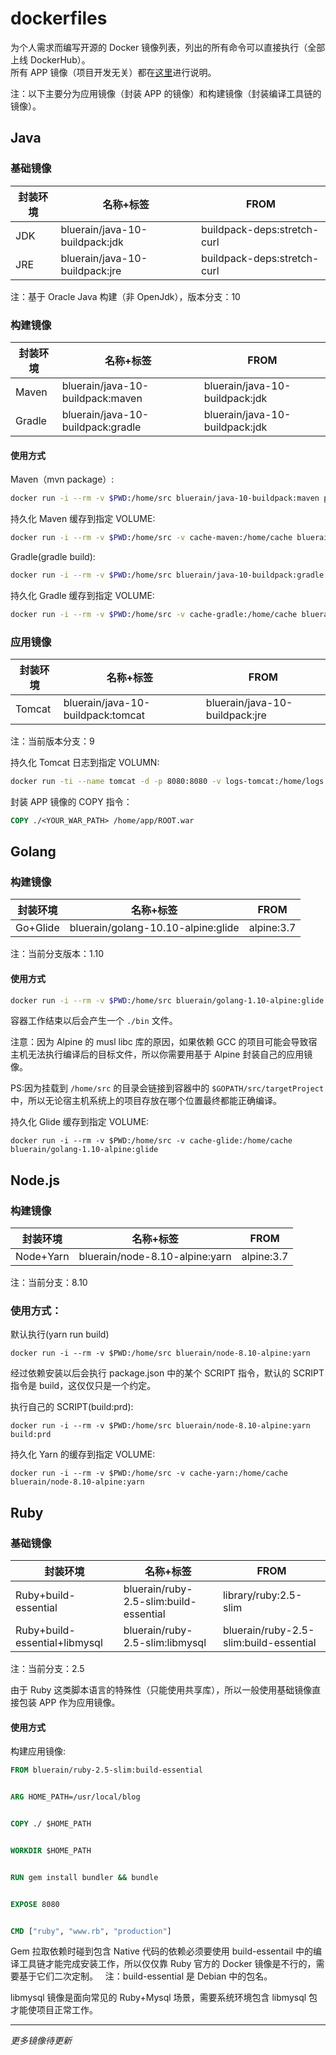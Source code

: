 # dockerfiles
为个人需求而编写开源的 Docker 镜像列表，列出的所有命令可以直接执行（全部上线 DockerHub）。  
所有 APP 镜像（项目开发无关）都在[这里](https://github.com/Hentioe/dockerfiles/blob/master/APP.md)进行说明。

注：以下主要分为应用镜像（封装 APP 的镜像）和构建镜像（封装编译工具链的镜像）。

## Java

### 基础镜像

|封装环境|名称+标签|FROM|
|-------|--------|--------|
|JDK|bluerain/java-10-buildpack:jdk|buildpack-deps:stretch-curl|
|JRE|bluerain/java-10-buildpack:jre|buildpack-deps:stretch-curl|

注：基于 Oracle Java 构建（非 OpenJdk），版本分支：10


### 构建镜像

|封装环境|名称+标签|FROM|
|-------|--------|--------|
|Maven|bluerain/java-10-buildpack:maven|bluerain/java-10-buildpack:jdk|
|Gradle|bluerain/java-10-buildpack:gradle|bluerain/java-10-buildpack:jdk|

#### 使用方式

Maven（mvn package）:

```` bash
docker run -i --rm -v $PWD:/home/src bluerain/java-10-buildpack:maven package
````

持久化 Maven 缓存到指定 VOLUME:

```` bash
docker run -i --rm -v $PWD:/home/src -v cache-maven:/home/cache bluerain/java-10-buildpack:maven package
````

Gradle(gradle build):

```` bash
docker run -i --rm -v $PWD:/home/src bluerain/java-10-buildpack:gradle build
````

持久化 Gradle 缓存到指定 VOLUME:

```` bash
docker run -i --rm -v $PWD:/home/src -v cache-gradle:/home/cache bluerain/java-10-buildpack:gradle build
````

### 应用镜像

|封装环境|名称+标签|FROM|
|-------|--------|--------|
|Tomcat|bluerain/java-10-buildpack:tomcat|bluerain/java-10-buildpack:jre|

注：当前版本分支：9

持久化 Tomcat 日志到指定 VOLUMN:

```` bash
docker run -ti --name tomcat -d -p 8080:8080 -v logs-tomcat:/home/logs bluerain/java-10-buildpack:tomcat
````

封装 APP 镜像的 COPY 指令：

```` dockerfile
COPY ./<YOUR_WAR_PATH> /home/app/ROOT.war
````

## Golang

### 构建镜像


|封装环境|名称+标签|FROM|
|-------|--------|--------|
|Go+Glide|bluerain/golang-10.10-alpine:glide|alpine:3.7|

注：当前分支版本：1.10

#### 使用方式

```` bash
docker run -i --rm -v $PWD:/home/src bluerain/golang-1.10-alpine:glide
````

容器工作结束以后会产生一个 `./bin` 文件。

注意：因为 Alpine 的 musl libc 库的原因，如果依赖 GCC 的项目可能会导致宿主机无法执行编译后的目标文件，所以你需要用基于 Alpine 封装自己的应用镜像。

PS:因为挂载到 `/home/src` 的目录会链接到容器中的 `$GOPATH/src/targetProject` 中，所以无论宿主机系统上的项目存放在哪个位置最终都能正确编译。  

持久化 Glide 缓存到指定 VOLUME:

```` shell
docker run -i --rm -v $PWD:/home/src -v cache-glide:/home/cache bluerain/golang-1.10-alpine:glide
````

## Node.js

### 构建镜像

|封装环境|名称+标签|FROM|
|-------|--------|--------|
|Node+Yarn|bluerain/node-8.10-alpine:yarn|alpine:3.7|

注：当前分支：8.10

### 使用方式：

默认执行(yarn run build)

````
docker run -i --rm -v $PWD:/home/src bluerain/node-8.10-alpine:yarn
````

经过依赖安装以后会执行 package.json 中的某个 SCRIPT 指令，默认的 SCRIPT 指令是 build，这仅仅只是一个约定。

执行自己的 SCRIPT(build:prd):

````
docker run -i --rm -v $PWD:/home/src bluerain/node-8.10-alpine:yarn build:prd
````

持久化 Yarn 的缓存到指定 VOLUME:

````
docker run -i --rm -v $PWD:/home/src -v cache-yarn:/home/cache bluerain/node-8.10-alpine:yarn
````

## Ruby

### 基础镜像

|封装环境|名称+标签|FROM|
|-------|--------|--------|
|Ruby+build-essential|bluerain/ruby-2.5-slim:build-essential|library/ruby:2.5-slim|
|Ruby+build-essential+libmysql|bluerain/ruby-2.5-slim:libmysql|bluerain/ruby-2.5-slim:build-essential|

注：当前分支：2.5

由于 Ruby 这类脚本语言的特殊性（只能使用共享库），所以一般使用基础镜像直接包装 APP 作为应用镜像。

#### 使用方式

构建应用镜像:

```` dockerfile
FROM bluerain/ruby-2.5-slim:build-essential


ARG HOME_PATH=/usr/local/blog


COPY ./ $HOME_PATH


WORKDIR $HOME_PATH


RUN gem install bundler && bundle


EXPOSE 8080


CMD ["ruby", "www.rb", "production"]
````
Gem 拉取依赖时碰到包含 Native 代码的依赖必须要使用 build-essentail 中的编译工具链才能完成安装工作，所以仅仅靠 Ruby 官方的 Docker 镜像是不行的，需要基于它们二次定制。  
注：build-essential 是 Debian 中的包名。

libmysql 镜像是面向常见的 Ruby+Mysql 场景，需要系统环境包含 libmysql 包才能使项目正常工作。
___

*更多镜像待更新*
